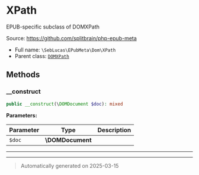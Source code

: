 
# XPath

EPUB-specific subclass of DOMXPath

Source: https://github.com/splitbrain/php-epub-meta

* Full name: `\SebLucas\EPubMeta\Dom\XPath`
* Parent class: [`DOMXPath`](../../../DOMXPath.md)




## Methods


### __construct



```php
public __construct(\DOMDocument $doc): mixed
```








**Parameters:**

| Parameter | Type | Description |
|-----------|------|-------------|
| `$doc` | **\DOMDocument** |  |





***


***
> Automatically generated on 2025-03-15
